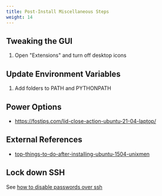 ```yaml
---
title: Post-Install Miscellaneous Steps
weight: 14
---
```


## Tweaking the GUI

1. Open "Extensions" and turn off desktop icons

## Update Environment Variables

1. Add folders to PATH and PYTHONPATH

## Power Options

* <https://fostips.com/lid-close-action-ubuntu-21-04-laptop/>

## External References

* [top-things-to-do-after-installing-ubuntu-1504-unixmen](https://www.unixmen.com/top-things-installing-ubuntu-14-1014-0413-1013-0412-1012-04/)

## Lock down SSH

See [how to disable passwords over ssh](/notebook/disable-password-ssh)